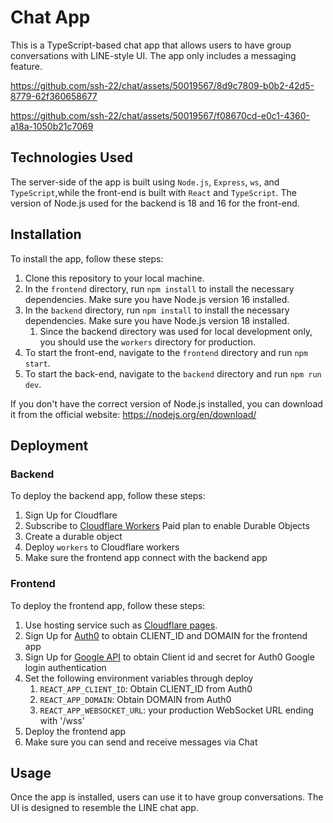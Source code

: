 # Chat App

This is a TypeScript-based chat app that allows users to have group conversations with LINE-style UI. The app only includes a messaging feature.

https://github.com/ssh-22/chat/assets/50019567/8d9c7809-b0b2-42d5-8779-62f360658677

https://github.com/ssh-22/chat/assets/50019567/f08670cd-e0c1-4360-a18a-1050b21c7069

## Technologies Used

The server-side of the app is built using `Node.js`, `Express`, `ws`, and `TypeScript`,while the front-end is built with `React` and `TypeScript`. The version of Node.js used for the backend is 18 and 16 for the front-end.

## Installation

To install the app, follow these steps:

1. Clone this repository to your local machine.
2. In the `frontend` directory, run `npm install` to install the necessary dependencies. Make sure you have Node.js version 16 installed.
3. In the `backend` directory, run `npm install` to install the necessary dependencies. Make sure you have Node.js version 18 installed.
    1. Since the backend directory was used for local development only, you should use the `workers` directory for production.
5. To start the front-end, navigate to the `frontend` directory and run `npm start`.
6. To start the back-end, navigate to the `backend` directory and run `npm run dev`.

If you don't have the correct version of Node.js installed, you can download it from the official website: https://nodejs.org/en/download/

## Deployment

### Backend

To deploy the backend app, follow these steps:

1. Sign Up for Cloudflare
2. Subscribe to [Cloudflare Workers](https://www.cloudflare.com/products/workers/) Paid plan to enable Durable Objects
3. Create a durable object
4. Deploy `workers` to Cloudflare workers
5. Make sure the frontend app connect with the backend app

### Frontend

To deploy the frontend app, follow these steps:

1. Use hosting service such as [Cloudflare pages](https://pages.cloudflare.com/).
2. Sign Up for [Auth0](https://auth0.com/) to obtain CLIENT_ID and DOMAIN for the frontend app
3. Sign Up for [Google API](https://console.developers.google.com/apis/dashboard) to obtain Client id and secret for Auth0 Google login authentication
4. Set the following environment variables through deploy
    1. `REACT_APP_CLIENT_ID`: Obtain CLIENT_ID from Auth0
    2. `REACT_APP_DOMAIN`: Obtain DOMAIN from Auth0
    3. `REACT_APP_WEBSOCKET_URL`: your production WebSocket URL ending with '/wss'
5. Deploy the frontend app
6. Make sure you can send and receive messages via Chat

## Usage

Once the app is installed, users can use it to have group conversations. The UI is designed to resemble the LINE chat app.    
